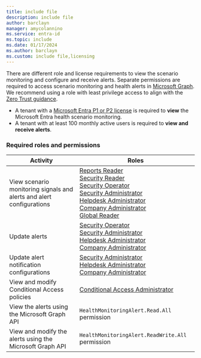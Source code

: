 ```yaml
---
title: include file
description: include file
author: barclayn
manager: amycolannino
ms.service: entra-id
ms.topic: include
ms.date: 01/17/2024
ms.author: barclayn
ms.custom: include file,licensing
---
```


There are different role and license requirements to view the scenario monitoring and configure and receive alerts. Separate permissions are required to access scenario monitoring and health alerts in [Microsoft Graph](/graph/permissions-overview). We recommend using a role with least privilege access to align with the [Zero Trust guidance](/security/zero-trust/zero-trust-overview).

- A tenant with a [Microsoft Entra P1 or P2 license](~/fundamentals/get-started-premium.md) is required to **view** the Microsoft Entra health scenario monitoring.
- A tenant with at least 100 monthly active users is required to **view and receive alerts**.

### Required roles and permissions

| Activity | Roles |
|--|--|
| View scenario monitoring signals and alerts and alert configurations | [Reports Reader](../identity/role-based-access-control/permissions-reference.md#reports-reader)<br>[Security Reader](../identity/role-based-access-control/permissions-reference.md#security-reader)<br>[Security Operator](../identity/role-based-access-control/permissions-reference.md#security-operator)<br>[Security Administrator](../identity/role-based-access-control/permissions-reference.md#security-administrator)<br>[Helpdesk Administrator](../identity/role-based-access-control/permissions-reference.md#helpdesk-administrator)<br>[Company Administrator](../identity/role-based-access-control/permissions-reference.md#company-administrator)<br>[Global Reader](../identity/role-based-access-control/permissions-reference.md#global-reader)<br>|
| Update alerts | [Security Operator](../identity/role-based-access-control/permissions-reference.md#security-operator)<br>[Security Administrator](../identity/role-based-access-control/permissions-reference.md#security-administrator)<br>[Helpdesk Administrator](../identity/role-based-access-control/permissions-reference.md#helpdesk-administrator)<br>[Company Administrator](../identity/role-based-access-control/permissions-reference.md#company-administrator) |
| Update alert notification configurations | [Security Administrator](../identity/role-based-access-control/permissions-reference.md#security-administrator)<br>[Helpdesk Administrator](../identity/role-based-access-control/permissions-reference.md#helpdesk-administrator)<br>[Company Administrator](../identity/role-based-access-control/permissions-reference.md#company-administrator) |
| View and modify Conditional Access policies | [Conditional Access Administrator](../role-based-access-control/permissions-reference.md#conditional-access-administrator) |
| View the alerts using the Microsoft Graph API |`HealthMonitoringAlert.Read.All` permission |
| View and modify the alerts using the Microsoft Graph API | `HealthMonitoringAlert.ReadWrite.All` permission |
